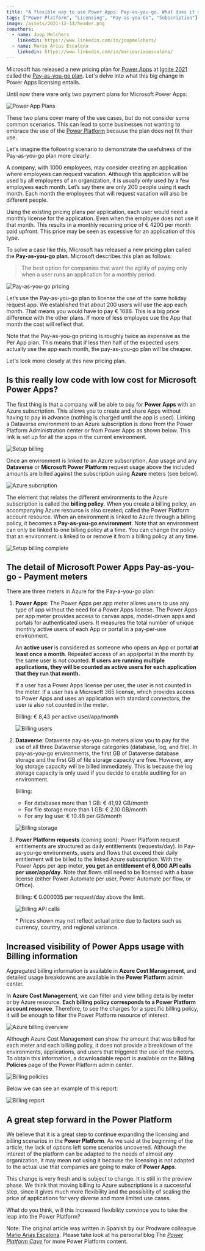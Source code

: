 ```yaml
---
title: "A flexible way to use Power Apps: Pay-as-you-go. What does it mean?"
tags: ["Power Platform", "Licensing", "Pay-as-you-Go", "Subscription"]
image: /assets/2021-12-14/header.png
coauthors:
  - name: Joop Melchers 
    linkedin: https://www.linkedin.com/in/joopmelchers/
  - name: Mario Arias Escalona
    linkedin: https://www.linkedin.com/in/marioariasescalona/
---
```

Microsoft has released a new pricing plan for [Power Apps](https://www.prodwaregroup.com/our-solutions/microsoft-power-platform/microsoft-power-apps/) at [Ignite 2021](https://myignite.microsoft.com/home) called the [Pay-as-you-go plan](https://docs.microsoft.com/en-us/power-platform/admin/pay-as-you-go-overview). Let's delve into what this big change in Power Apps licensing entails.

Until now there were only two payment plans for Microsoft Power Apps:

![Power App Plans](/assets/2021-12-14/image1.png)

These two plans cover many of the use cases, but do not consider some common scenarios. This can lead to some businesses not wanting to embrace the use of the [Power Platform](https://www.prodwaregroup.com/our-solutions/microsoft-power-platform/microsoft-power-apps/desk-planner/) because the plan does not fit their use.
<!--more-->
Let's imagine the following scenario to demonstrate the usefulness of the Pay-as-you-go plan more clearly:

A company, with 1000 employees, may consider creating an application where employees can request vacation. Although this application will be used by all employees of an organization, it is usually only used by a few employees each month. Let’s say there are only 200 people using it each month. Each month the employees that will request vacation will also be different people. 

Using the existing pricing plans per application, each user would need a monthly license for the application. Even when the employee does not use it that month. This results in a monthly recurring price of € 4200 per month paid upfront. This price may be seen as excessive for an application of this type.

To solve a case like this, Microsoft has released a new pricing plan called the **Pay-as-you-go plan**. Microsoft describes this plan as follows:

> The best option for companies that want the agility of paying only when a user runs an application for a monthly period. 

![Pay-as-you-go pricing](/assets/2021-12-14/image2.png)

Let’s use the Pay-as-you-go plan to license the use of the same holiday request app. We established that about 200 users will use the app each month. That means you would have to pay € 1686. This is a big price difference with the other plans. If more of less employee use the App that month the cost will reflect that.

Note that the Pay-as-you-go pricing is roughly twice as expensive as the Per App plan. This means that if less then half of the expected users actually use the app each month, the pay-as-you-go plan will be cheaper.

Let's look more closely at this new pricing plan.

## Is this really low code with low cost for Microsoft Power Apps?
The first thing is that a company will be able to pay for **Power Apps** with an Azure subscription. This allows you to create and share Apps without having to pay in advance (nothing is charged until the app is used). Linking a Dataverse environment to an Azure subscription is done from the Power Platform Administration center or from Power Apps as shown below. This link is set up for all the apps in the current environment.

![Setup billing](/assets/2021-12-14/image3.png)

Once an environment is linked to an Azure subscription, App usage and any **Dataverse** or **Microsoft Power Platform** request usage above the included amounts are billed against the subscription using **Azure** meters (see below).

![Azure subcription](/assets/2021-12-14/image4.png)

The element that relates the different environments to the Azure subscription is called the **billing policy**. When you create a billing policy, an accompanying Azure resource is also created; called the Power Platform account resource. When an environment is linked to Azure through a billing policy, it becomes a **Pay-as-you-go environment**. Note that an environment can only be linked to one billing policy at a time. You can change the policy that an environment is linked to or remove it from a billing policy at any time.
 
![Setup billing complete](/assets/2021-12-14/image5.png)

## The detail of Microsoft Power Apps Pay-as-you-go - Payment meters
There are three meters in Azure for the Pay-a-you-go plan:
1. **Power Apps**: The Power Apps per app meter allows users to use any type of app without the need for a Power Apps license. The Power Apps per app meter provides access to canvas apps, model-driven apps and portals for authenticated users. It measures the total number of unique monthly active users of each App or portal in a pay-per-use environment.

   An **active user** is considered as someone who opens an App or portal **at least once a month**. Repeated access of an app/portal in the month by the same user is not counted. **If users are running multiple applications, they will be counted as active users for each application that they run that month.**  

   If a user has a Power Apps license per user, the user is not counted in the meter. If a user has a Microsoft 365 license, which provides access to Power Apps and uses an application with standard connectors, the user is also not counted in the meter.

   Billing: € 8,43 per active user/app/month

   ![Billing users](/assets/2021-12-14/image6.png)

2. **Dataverse**: Dataverse pay-as-you-go meters allow you to pay for the use of all three Dataverse storage categories (database, log, and file). In pay-as-you-go environments, the first GB of Dataverse database storage and the first GB of file storage capacity are free. However, any log storage capacity will be billed immediately. This is because the log storage capacity is only used if you decide to enable auditing for an environment.

   Billing:
   - For databases more than 1 GB: € 41,92 GB/month
   - For file storage more than 1 GB: € 2.10 GB/month
   - For any log use: € 10.48 per GB/month

   ![Billing storage](/assets/2021-12-14/image7.png)
 
3. **Power Platform requests** (coming soon): Power Platform request entitlements are structured as daily entitlements (requests/day). In Pay-as-you-go environments, users and flows that exceed their daily entitlement will be billed to the linked Azure subscription. With the Power Apps per app meter, **you get an entitlement of 6,000 API calls per user/app/day**. Note that flows still need to be licensed with a base license (either Power Automate per user, Power Automate per flow, or Office).

   Billing: € 0.000035 per request/day above the limit.

   ![Billing API calls](/assets/2021-12-14/image8.png)

   \* Prices shown may not reflect actual price due to factors such as currency, country, and regional variance.

## Increased visibility of Power Apps usage with Billing information
Aggregated billing information is available in **Azure Cost Management**, and detailed usage breakdowns are available in the **Power Platform** admin center.

In **Azure Cost Management**, we can filter and view billing details by meter or by Azure resource. **Each billing policy corresponds to a Power Platform account resource**. Therefore, to see the charges for a specific billing policy, it will be enough to filter the Power Platform resource of interest.

![Azure billing overview](/assets/2021-12-14/image9.png)

Although Azure Cost Management can show the amount that was billed for each meter and each billing policy, it does not provide a breakdown of the environments, applications, and users that triggered the use of the meters. To obtain this information, a downloadable report is available on the **Billing Policies** page of the Power Platform admin center.

![Billing policies](/assets/2021-12-14/image10.png)
 
Below we can see an example of this report:

![Billing report](/assets/2021-12-14/image11.png)
 
## A great step forward in the Power Platform
We believe that it is a great step to continue expanding the licensing and billing scenarios in the **Power Platform**. As we said at the beginning of the article, the lack of options left some scenarios uncovered. Although the interest of the platform can be adapted to the needs of almost any organization, it may mean not using it because the licensing is not adapted to the actual use that companies are going to make of **Power Apps**.

This change is very fresh and is subject to change. It is still in the preview phase. We think that moving billing to Azure subscriptions is a successful step, since it gives much more flexibility and the possibility of scaling the price of applications for very diverse and more limited use cases.

What do you think, will this increased flexibility convince you to take the leap into the Power Platform?

Note: The original article was written in Spanish by our Prodware colleague [Mario Arias Escalona](https://www.linkedin.com/in/marioariasescalona/). Please take look at his personal blog The [*Power Platform Cave*](https://www.thepowerplatformcave.com/) for more Power Platform content. 
